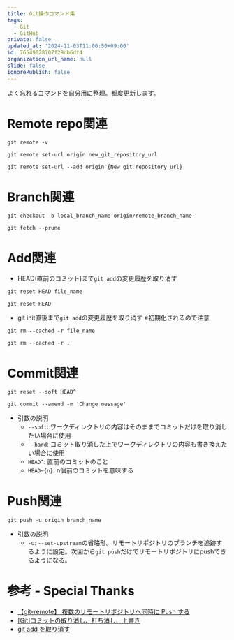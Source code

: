 ```yaml
---
title: Git操作コマンド集
tags:
  - Git
  - GitHub
private: false
updated_at: '2024-11-03T11:06:50+09:00'
id: 76549028707f29db6df4
organization_url_name: null
slide: false
ignorePublish: false
---
```

よく忘れるコマンドを自分用に整理。都度更新します。

# Remote repo関連
```bash: 登録されているリモートリポジトリを確認
git remote -v
```

```bash: originのURLを変更
git remote set-url origin new_git_repository_url
```

```bash: originにリポジトリURLを追加
git remote set-url --add origin {New git repository url}
```

# Branch関連
```bash: remote branchを元にlocal branchを作成
git checkout -b local_branch_name origin/remote_branch_name
```
```bash: 削除済みでlocalに残っているremote branchを削除
git fetch --prune
```
# Add関連
- HEAD(直前のコミット)まで`git add`の変更履歴を取り消す

```bash: 特定のファイルのみ取り消し
git reset HEAD file_name
```

```bash: 全てのファイルを取り消し
git reset HEAD
```

- git init直後まで`git add`の変更履歴を取り消す ※初期化されるので注意

```bash: 特定のファイルのみ取り消し
git rm --cached -r file_name
```

```bash: 全でのファイルを取り消し
git rm --cached -r .
```

# Commit関連
```bash: 直前のコミットを取り消し
git reset --soft HEAD^
```

```bash: 直前のコミットメッセージ変更
git commit --amend -m 'Change message'
```

- 引数の説明
  - `--soft`: ワークディレクトリの内容はそのままでコミットだけを取り消したい場合に使用
  - `--hard`: コミット取り消した上でワークディレクトリの内容も書き換えたい場合に使用
  - `HEAD^`: 直前のコミットのこと
  - `HEAD~{n}`: n個前のコミットを意味する

# Push関連
```bash: Push便利コマンド
git push -u origin branch_name
```
- 引数の説明
  - `-u`: `--set-upstream`の省略形。リモートリポジトリのブランチを追跡するように設定。次回から`git push`だけでリモートリポジトリにpushできるようになる。


# 参考 - Special Thanks
- [【git-remote】 複数のリモートリポジトリへ同時に Push する](https://www.coppla-note.net/posts/git-multi-remotes/)
- [[Git]コミットの取り消し、打ち消し、上書き](https://qiita.com/shuntaro_tamura/items/06281261d893acf049ed)
- [git add を取り消す](https://qiita.com/yukure/items/89562e5eb1d03995dc5b)
